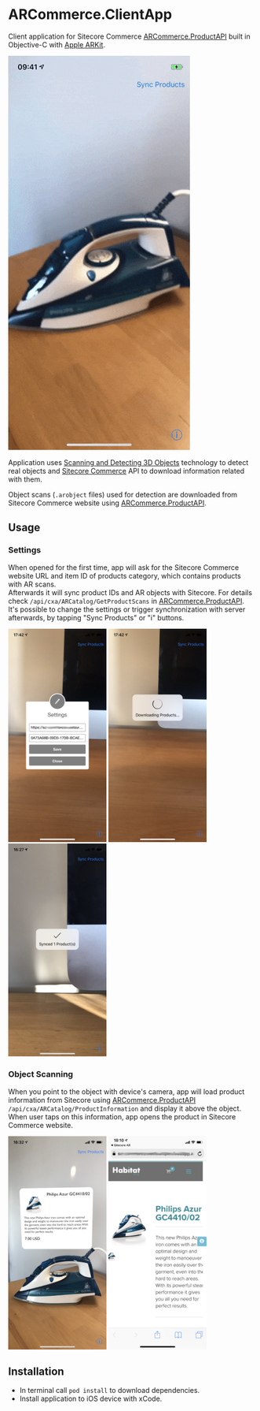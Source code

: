 # ARCommerce.ClientApp

Client application for Sitecore Commerce [ARCommerce.ProductAPI](https://github.com/whuu/ARCommerce.ProductAPI/) built in Objective-C with [Apple ARKit](https://developer.apple.com/arkit/).

![AR Sitecore Commerce Demo](images/ar-sitecore-commerce.gif)

Application uses [Scanning and Detecting 3D Objects](https://developer.apple.com/documentation/arkit/scanning_and_detecting_3d_objects) technology to detect real objects and [Sitecore Commerce](https://dev.sitecore.net/Downloads/Sitecore_Commerce.aspx) API to download information related with them.

Object scans (`.arobject` files) used for detection are downloaded from Sitecore Commerce website using [ARCommerce.ProductAPI](https://github.com/whuu/ARCommerce.ProductAPI/).

## Usage

### Settings
When opened for the first time, app will ask for the Sitecore Commerce website URL and item ID of products category, which contains products with AR scans.<br/>
Afterwards it will sync product IDs and AR objects with Sitecore. For details check `/api/cxa/ARCatalog/GetProductScans` in [ARCommerce.ProductAPI](https://github.com/whuu/ARCommerce.ProductAPI/).<br/>
It's possible to change the settings or trigger synchronization with server afterwards, by tapping "Sync Products" or "i" buttons. 

<p float="left">
  <img src="/images/sitecore-ar-settings.jpg" width="200" />
  <img src="/images/sitecore-ar-sync.jpg" width="200" /> 
  <img src="/images/sitecore-ar-sync-finished.jpg" width="200" />
</p>

### Object Scanning

When you point to the object with device's camera, app will load product information from Sitecore using  [ARCommerce.ProductAPI](https://github.com/whuu/ARCommerce.ProductAPI/) `/api/cxa/ARCatalog/ProductInformation` and display it above the object. When user taps on this information, app opens the product in Sitecore Commerce website.

<p float="left">
  <img src="/images/sitecore-ar-product.jpg" width="200" />
  <img src="/images/sitecore-ar-shop.jpg" width="200" /> 
</p>

## Installation

* In terminal call `pod install` to download dependencies.
* Install application to iOS device with xCode.
